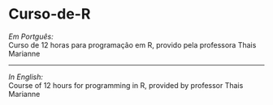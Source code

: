 # Curso-de-R
*Em Portguês:* \
Curso de 12 horas para programação em R, provido pela professora Thais Marianne

-----
*In English:* \
Course of 12 hours for programming in R, provided by professor Thais Marianne
